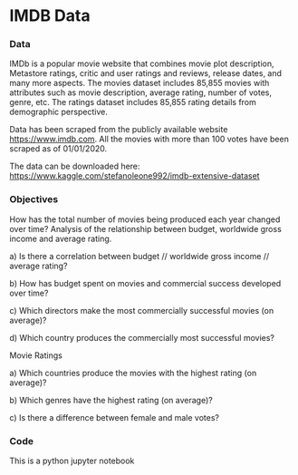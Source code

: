 # IMDB Data


### Data

IMDb is a popular movie website that combines movie plot description, Metastore ratings, critic and user ratings and reviews, release dates, and many more aspects. The movies dataset includes 85,855 movies with attributes such as movie description, average rating, number of votes, genre, etc. The ratings dataset includes 85,855 rating details from demographic perspective.

Data has been scraped from the publicly available website https://www.imdb.com. All the movies with more than 100 votes have been scraped as of 01/01/2020.

The data can be downloaded here: https://www.kaggle.com/stefanoleone992/imdb-extensive-dataset


### Objectives


How has the total number of movies being produced each year changed over time?
Analysis of the relationship between budget, worldwide gross income and average rating.

a) Is there a correlation between budget // worldwide gross income // average rating?

b) How has budget spent on movies and commercial success developed over time?

c) Which directors make the most commercially successful movies (on average)?

d) Which country produces the commercially most successful movies?

Movie Ratings

a) Which countries produce the movies with the highest rating (on average)?

b) Which genres have the highest rating (on average)?

c) Is there a difference between female and male votes?


### Code

This is a python jupyter notebook
